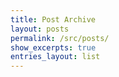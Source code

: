 ```yaml
---
title: Post Archive
layout: posts
permalink: /src/posts/
show_excerpts: true
entries_layout: list
---
```

